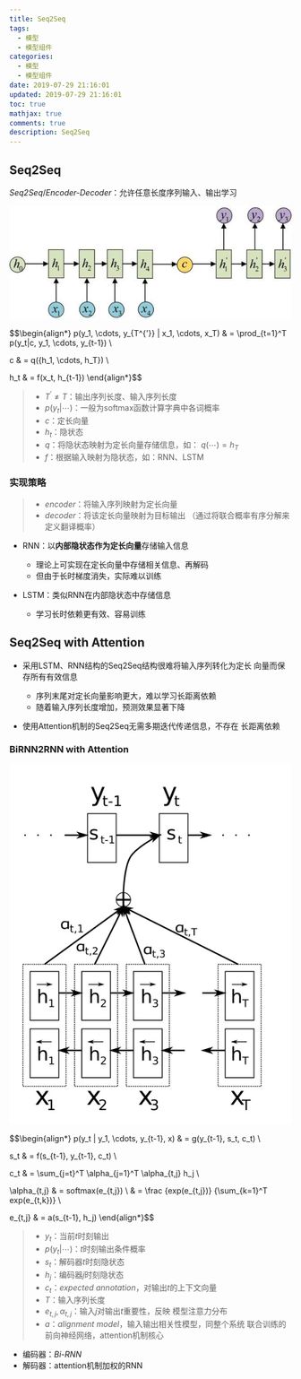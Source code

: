```yaml
---
title: Seq2Seq
tags:
  - 模型
  - 模型组件
categories:
  - 模型
  - 模型组件
date: 2019-07-29 21:16:01
updated: 2019-07-29 21:16:01
toc: true
mathjax: true
comments: true
description: Seq2Seq
---
```


##	Seq2Seq

*Seq2Seq*/*Encoder-Decoder*：允许任意长度序列输入、输出学习

![seq2seq_structure](imgs/seq2seq_structure.png)

$$\begin{align*}
p(y_1, \cdots, y_{T^{'}} | x_1, \cdots, x_T) & = \prod_{t=1}^T
	p(y_t|c, y_1, \cdots, y_{t-1}) \\

c & = q(\{h_1, \cdots, h_T\}) \\

h_t & = f(x_t, h_{t-1})
\end{align*}$$

> - $T^{'} \neq T$：输出序列长度、输入序列长度
> - $p(y_t|\cdots)$：一般为softmax函数计算字典中各词概率
> - $c$：定长向量
> - $h_t$：隐状态
> - $q$：将隐状态映射为定长向量存储信息，如：
	$q(\cdots) = h_T$
> - $f$：根据输入映射为隐状态，如：RNN、LSTM

###	实现策略

> - *encoder*：将输入序列映射为定长向量
> - *decoder*：将该定长向量映射为目标输出
	（通过将联合概率有序分解来定义翻译概率）

-	RNN：以**内部隐状态作为定长向量**存储输入信息
	-	理论上可实现在定长向量中存储相关信息、再解码
	-	但由于长时梯度消失，实际难以训练

-	LSTM：类似RNN在内部隐状态中存储信息
	-	学习长时依赖更有效、容易训练

##	Seq2Seq with Attention

-	采用LSTM、RNN结构的Seq2Seq结构很难将输入序列转化为定长
	向量而保存所有有效信息
	-	序列末尾对定长向量影响更大，难以学习长距离依赖
	-	随着输入序列长度增加，预测效果显著下降

-	使用Attention机制的Seq2Seq无需多期迭代传递信息，不存在
	长距离依赖

###	BiRNN2RNN with Attention

![seq2seq_birnn2rnn_with_attention](imgs/seq2seq_birnn2rnn_with_attention.png)

$$\begin{align*}
p(y_t | y_1, \cdots, y_{t-1}, x) & = g(y_{t-1}, s_t, c_t) \\

s_t & = f(s_{t-1}, y_{t-1}, c_t) \\

c_t & = \sum_{j=t}^T \alpha_{j=1}^T \alpha_{t,j} h_j \\

\alpha_{t,j} & = softmax(e_{t,j}) \\
& = \frac {exp(e_{t,j})} {\sum_{k=1}^T exp(e_{t,k})} \\

e_{t,j} & = a(s_{t-1}, h_j)
\end{align*}$$

> - $y_t$：当前$t$时刻输出
> - $p(y_t|\cdots)$：$t$时刻输出条件概率
> - $s_t$：解码器$t$时刻隐状态
> - $h_j$：编码器$j$时刻隐状态
> - $c_t$：*expected annotation*，对输出$t$的上下文向量
> - $T$：输入序列长度
> - $e_{t,j}, \alpha_{t,j}$：输入$j$对输出$t$重要性，反映
	模型注意力分布
> - $a$：*alignment model*，输入输出相关性模型，同整个系统
	联合训练的前向神经网络，attention机制核心

-	编码器：*Bi-RNN*
-	解码器：attention机制加权的RNN



